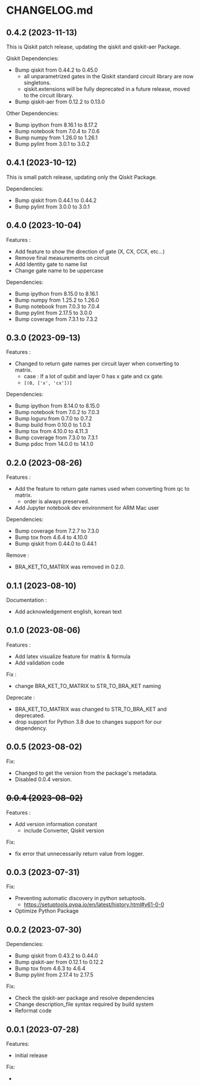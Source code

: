 # CHANGELOG.md

## 0.4.2 (2023-11-13)

This is Qiskit patch release, updating the qiskit and qiskit-aer Package.

Qiskit Dependencies:

- Bump qiskit from 0.44.2 to 0.45.0 
  - all unparametrized gates in the Qiskit standard circuit library are now singletons.
  - qiskit.extensions will be fully deprecated in a future release, moved to the circuit library.
- Bump qiskit-aer from 0.12.2 to 0.13.0

Other Dependencies:

- Bump ipython from 8.16.1 to 8.17.2
- Bump notebook from 7.0.4 to 7.0.6 
- Bump numpy from 1.26.0 to 1.26.1
- Bump pylint from 3.0.1 to 3.0.2


## 0.4.1 (2023-10-12)

This is small patch release, updating only the Qiskit Package.

Dependencies:

- Bump qiskit from 0.44.1 to 0.44.2
- Bump pylint from 3.0.0 to 3.0.1

## 0.4.0 (2023-10-04)

Features :

* Add feature to show the direction of gate (X, CX, CCX, etc...)
* Remove final measurements on circuit
* Add Identity gate to name list
* Change gate name to be uppercase

Dependencies:

- Bump ipython from 8.15.0 to 8.16.1
- Bump numpy from 1.25.2 to 1.26.0 
- Bump notebook from 7.0.3 to 7.0.4
- Bump pylint from 2.17.5 to 3.0.0
- Bump coverage from 7.3.1 to 7.3.2

## 0.3.0 (2023-09-13)

Features :

- Changed to return gate names per circuit layer when converting to matrix.
  - case : If a lot of qubit and layer 0 has x gate and cx gate.
  - ```[(0, ['x', 'cx'])]```

Dependencies:

- Bump ipython from 8.14.0 to 8.15.0
- Bump notebook from 7.0.2 to 7.0.3
- Bump loguru from 0.7.0 to 0.7.2
- Bump build from 0.10.0 to 1.0.3
- Bump tox from 4.10.0 to 4.11.3
- Bump coverage from 7.3.0 to 7.3.1
- Bump pdoc from 14.0.0 to 14.1.0

## 0.2.0 (2023-08-26)

Features :
- Add the feature to return gate names used when converting from qc to matrix.
  - order is always preserved.
- Add Jupyter notebook dev environment for ARM Mac user

Dependencies:

- Bump coverage from 7.2.7 to 7.3.0
- Bump tox from 4.6.4 to 4.10.0
- Bump qiskit from 0.44.0 to 0.44.1

Remove :
- BRA_KET_TO_MATRIX was removed in 0.2.0.


## 0.1.1 (2023-08-10)

Documentation :
- Add acknowledgement english, korean text

## 0.1.0 (2023-08-06)

Features :
- Add latex visualize feature for matrix & formula
- Add validation code

Fix :
- change BRA_KET_TO_MATRIX to STR_TO_BRA_KET naming

Deprecate :
- BRA_KET_TO_MATRIX was changed to STR_TO_BRA_KET and deprecated.
- drop support for Python 3.8 due to changes support for our dependency.

## 0.0.5 (2023-08-02)

Fix:
- Changed to get the version from the package's metadata.
- Disabled 0.0.4 version.

## ~~0.0.4 (2023-08-02)~~

Features :
- Add version information constant
  - include Converter, Qiskit version

Fix:
- fix error that unnecessarily return value from logger.

## 0.0.3 (2023-07-31)

Fix:

- Preventing automatic discovery in python setuptools.
  - https://setuptools.pypa.io/en/latest/history.html#v61-0-0
- Optimize Python Package

## 0.0.2 (2023-07-30)

Dependencies:

- Bump qiskit from 0.43.2 to 0.44.0
- Bump qiskit-aer from 0.12.1 to 0.12.2
- Bump tox from 4.6.3 to 4.6.4
- Bump pylint from 2.17.4 to 2.17.5

Fix:

- Check the qiskit-aer package and resolve dependencies
- Change description_file syntax required by build system
- Reformat code

## 0.0.1 (2023-07-28)

Features:

- initial release

Fix:

-